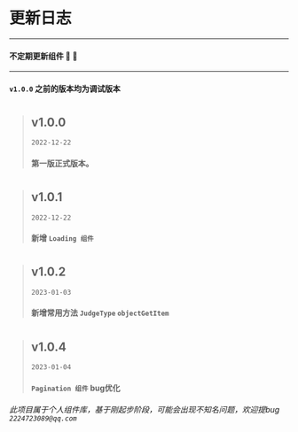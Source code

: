 # 更新日志
***
#### 不定期更新组件  :tada: :tada:

***

#### `v1.0.0` 之前的版本均为调试版本

#
#

> ## v1.0.0
> `2022-12-22`
> #### 第一版正式版本。

#

> ## v1.0.1
> `2022-12-22`
> #### 新增 `Loading 组件`

#

> ## v1.0.2
> `2023-01-03`
> #### 新增常用方法 `JudgeType` `objectGetItem`

#

> ## v1.0.4
> `2023-01-04`
> #### `Pagination 组件` bug优化










###### 此项目属于个人组件库，基于刚起步阶段，可能会出现不知名问题，欢迎提bug `2224723089@qq.com`
